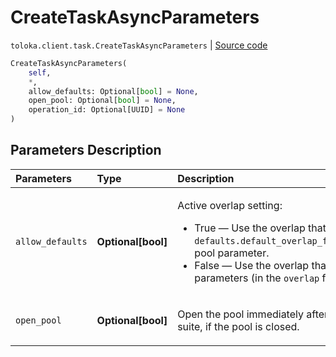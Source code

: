 # CreateTaskAsyncParameters
`toloka.client.task.CreateTaskAsyncParameters` | [Source code](https://github.com/Toloka/toloka-kit/blob/v1.0.2/src/client/task.py#L129)

```python
CreateTaskAsyncParameters(
    self,
    *,
    allow_defaults: Optional[bool] = None,
    open_pool: Optional[bool] = None,
    operation_id: Optional[UUID] = None
)
```

## Parameters Description

| Parameters | Type | Description |
| :----------| :----| :-----------|
`allow_defaults`|**Optional\[bool\]**|<p>Active overlap setting:</p> <ul> <li>True — Use the overlap that is set in the `defaults.default_overlap_for_new_task_suites` pool parameter.</li> <li>False — Use the overlap that is set in the task parameters (in the `overlap` field).</li> </ul>
`open_pool`|**Optional\[bool\]**|<p>Open the pool immediately after creating a task suite, if the pool is closed.</p>
